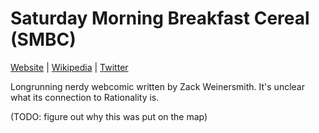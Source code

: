 # Saturday Morning Breakfast Cereal (SMBC)

[Website](https://www.smbc-comics.com/) | [Wikipedia](https://en.wikipedia.org/wiki/Saturday_Morning_Breakfast_Cereal) |  [Twitter](https://twitter.com/smbccomics)

Longrunning nerdy webcomic written by Zack Weinersmith. It's unclear what its connection to Rationality is.

(TODO: figure out why this was put on the map)
